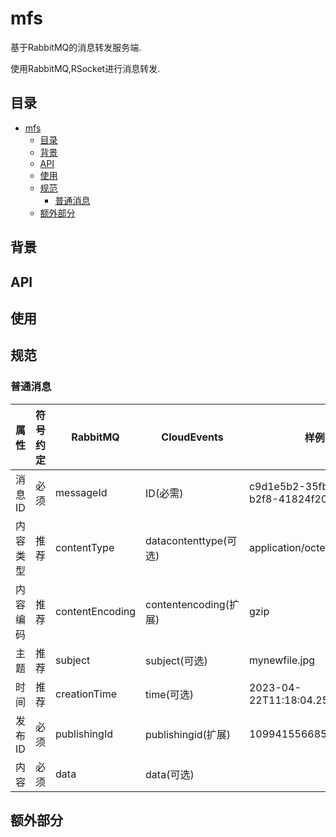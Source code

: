 # mfs

基于RabbitMQ的消息转发服务端.

使用RabbitMQ,RSocket进行消息转发.

## 目录

- [mfs](#mfs)
  - [目录](#目录)
  - [背景](#背景)
  - [API](#api)
  - [使用](#使用)
  - [规范](#规范)
    - [普通消息](#普通消息)
  - [额外部分](#额外部分)

## 背景

## API

## 使用

## 规范

### 普通消息

| 属性     | 符号约定 | RabbitMQ        | CloudEvents           | 样例                                 |
| -------- | -------- | --------------- | --------------------- | ------------------------------------ |
| 消息ID   | 必须     | messageId       | ID(必需)              | c9d1e5b2-35fb-4bb4-b2f8-41824f2011eb |
| 内容类型 | 推荐     | contentType     | datacontenttype(可选) | application/octet-stream             |
| 内容编码 | 推荐     | contentEncoding | contentencoding(扩展) | gzip                                 |
| 主题     | 推荐     | subject         | subject(可选)         | mynewfile.jpg                        |
| 时间     | 推荐     | creationTime    | time(可选)            | 2023-04-22T11:18:04.259599874Z       |
| 发布ID   | 必须     | publishingId    | publishingid(扩展)    | 1099415566856224768                  |
| 内容     | 必须     | data            | data(可选)            |                                      |

## 额外部分
